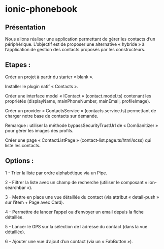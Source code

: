 # ionic-phonebook

## Présentation

Nous allons réaliser une application permettant de gérer les contacts d’un périphérique. L’objectif est de proposer une alternative « hybride » à l’application de gestion des contacts proposés par les constructeurs.

## Etapes :

Créer un projet à partir du starter « blank ».

Installer le plugin natif « Contacts ».

Créer une interface model « IContact » (contact.model.ts) contenant les propriétés (displayName, mainPhoneNumber, mainEmail, profileImage).

Créer un provider « ContactsService » (contacts.service.ts) permettant de charger notre base de contacts sur demande.

Remarque : utiliser la méthode bypassSecurityTrustUrl de « DomSanitizer » pour gérer les images des profils.

Créer une page « ContactListPage » (contact-list.page.ts/html/scss) qui liste les contacts.

## Options :

1 - Trier la liste par ordre alphabétique via un Pipe.

2 - Filtrer la liste avec un champ de recherche (utiliser le composant « ion-searchbar »).

3 - Mettre en place une vue détaillée du contact (via attribut « detail-push » sur l’item + Page avec Card).

4 - Permettre de lancer l’appel ou d’envoyer un email depuis la fiche détaillée.

5 - Lancer le GPS sur la sélection de l’adresse du contact (dans la vue détaillée).

6 - Ajouter une vue d’ajout d’un contact (via un « FabButton »).
